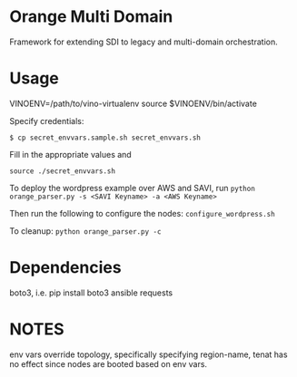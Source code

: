 Orange Multi Domain
===================
Framework for extending SDI to legacy and  multi-domain orchestration.

Usage
=====
VINOENV=/path/to/vino-virtualenv
source $VINOENV/bin/activate

Specify credentials: 

`$ cp secret_envvars.sample.sh secret_envvars.sh`

Fill in the appropriate values and

`source ./secret_envvars.sh`

To deploy the wordpress example over AWS and SAVI, run 
`python orange_parser.py -s <SAVI Keyname> -a <AWS Keyname>`

Then run the following to configure the nodes:
`configure_wordpress.sh`

To cleanup:
`python orange_parser.py -c`


Dependencies
============
boto3, i.e. pip install boto3
ansible
requests

NOTES
=====
env vars override topology, specifically specifying region-name, tenat has no 
effect since nodes are booted based on env vars.
